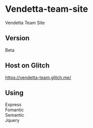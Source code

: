 # Vendetta-team-site
Vendetta Team Site  

Version
--------------
Beta  

Host on Glitch
-----------------------
https://vendetta-team.glitch.me/  

Using
------------------------
Express  
Fomantic  
Semantic  
Jquery  
